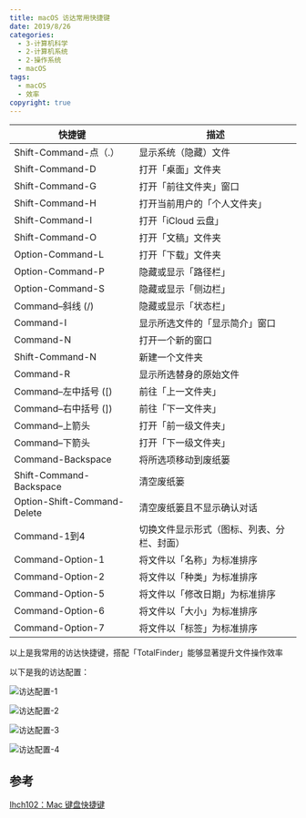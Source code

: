 ```yaml
---
title: macOS 访达常用快捷键
date: 2019/8/26
categories:
  - 3-计算机科学
  - 2-计算机系统
  - 2-操作系统
  - macOS
tags:
  - macOS
  - 效率
copyright: true
---
```


| 快捷键 | 描述 |
| --- | --- |
| Shift-Command-点（.） | 显示系统（隐藏）文件 |
| Shift-Command-D | 打开「桌面」文件夹 |
| Shift-Command-G | 打开「前往文件夹」窗口 |
| Shift-Command-H | 打开当前用户的「个人文件夹」 |
| Shift-Command-I | 打开「iCloud 云盘」 |
| Shift-Command-O | 打开「文稿」文件夹 |
| Option-Command-L | 打开「下载」文件夹 |
| Option-Command-P | 隐藏或显示「路径栏」 |
| Option-Command-S | 隐藏或显示「侧边栏」 |
| Command–斜线 (/) | 隐藏或显示「状态栏」 |
| Command-I | 显示所选文件的「显示简介」窗口 |
| Command-N | 打开一个新的窗口 |
| Shift-Command-N | 新建一个文件夹 |
| Command-R | 显示所选替身的原始文件 |
| Command–左中括号 ([) | 前往「上一文件夹」 |
| Command–右中括号 (]) | 前往「下一文件夹」 |
| Command–上箭头 | 打开「前一级文件夹」 |
| Command–下箭头 | 打开「下一级文件夹」 |
| Command-Backspace | 将所选项移动到废纸篓 |
| Shift-Command-Backspace | 清空废纸篓 |
| Option-Shift-Command-Delete | 清空废纸篓且不显示确认对话 |
| Command-1到4 | 切换文件显示形式（图标、列表、分栏、封面） |
| Command-Option-1 | 将文件以「名称」为标准排序 |
| Command-Option-2 | 将文件以「种类」为标准排序 |
| Command-Option-5 | 将文件以「修改日期」为标准排序 |
| Command-Option-6 | 将文件以「大小」为标准排序 |
| Command-Option-7 | 将文件以「标签」为标准排序 |


以上是我常用的访达快捷键，搭配「TotalFinder」能够显著提升文件操作效率

以下是我的访达配置：

![访达配置-1][1]

![访达配置-2][2]

![访达配置-3][3]

![访达配置-4][4]

## 参考

[Ihch102：Mac 键盘快捷键][5]

[1]:https://img.blanc.site//wiki/img/20190826161659.png
[2]:https://img.blanc.site//wiki/img/20190826161702.png
[3]:https://img.blanc.site//wiki/img/20190826161703.png
[4]:https://img.blanc.site//wiki/img/20190826161700.png
[5]:https://blog.csdn.net/lhch102/article/details/79353028#%E8%AE%BF%E8%BE%BEfinder%E5%BF%AB%E6%8D%B7%E9%94%AE